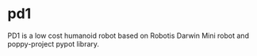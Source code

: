 # pd1
PD1 is a low cost humanoid robot based on Robotis Darwin Mini robot and poppy-project pypot library.
